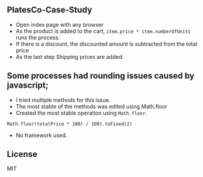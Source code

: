 ## PlatesCo-Case-Study
* Open index page with any browser
* As the product is added to the cart, ```item.price * item.numberOfUnits``` runs the process.
* If there is a discount, the discounted amount is subtracted from the total price
* As the last step Shipping prices are added.


## Some processes had rounding issues caused by javascript;
- I tried multiple methods for this issue.
- The most stable of the methods was edited using Math.floor
- Created the most stable operation using ```Math.floor```.

```
Math.floor(totalPrice * 100) / 100).toFixed(2)
```
 
* No framework used.

## License

MIT
